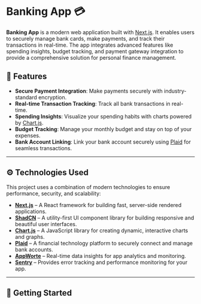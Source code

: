 # Banking App 💳

**Banking App** is a modern web application built with [Next.js](https://nextjs.org). It enables users to securely manage bank cards, make payments, and track their transactions in real-time. The app integrates advanced features like spending insights, budget tracking, and payment gateway integration to provide a comprehensive solution for personal finance management.

## 🚀 Features

- **Secure Payment Integration**: Make payments securely with industry-standard encryption.
- **Real-time Transaction Tracking**: Track all bank transactions in real-time.
- **Spending Insights**: Visualize your spending habits with charts powered by [Chart.js](https://www.chartjs.org).
- **Budget Tracking**: Manage your monthly budget and stay on top of your expenses.
- **Bank Account Linking**: Link your bank account securely using [Plaid](https://plaid.com) for seamless transactions.

---

## ⚙️ Technologies Used

This project uses a combination of modern technologies to ensure performance, security, and scalability:

- **[Next.js](https://nextjs.org)** – A React framework for building fast, server-side rendered applications.
- **[ShadCN](https://github.com/shadcn)** – A utility-first UI component library for building responsive and beautiful user interfaces.
- **[Chart.js](https://www.chartjs.org)** – A JavaScript library for creating dynamic, interactive charts and graphs.
- **[Plaid](https://plaid.com)** – A financial technology platform to securely connect and manage bank accounts.
- **[AppWorte](https://appworte.com)** – Real-time data insights for app analytics and monitoring.
- **[Sentry](https://sentry.io)** – Provides error tracking and performance monitoring for your app.

---

## 🏁 Getting Started


